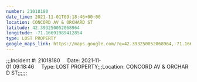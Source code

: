 ```yaml
---
number: 21018180
date_time: 2021-11-01T09:18:46+00:00
location: CONCORD AV & ORCHARD ST
latitude: 42.393250052068964
longitude: -71.16691989412854
type: LOST PROPERTY
google_maps_link: https://maps.google.com/?q=42.393250052068964,-71.16691989412854
---
```


;;;Incident #: 21018180     Date: 2021‐11‐01 09:18:46     Type: LOST PROPERTY;;;Location: CONCORD AV & ORCHARD ST;;;;;;
